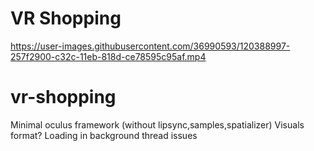 # VR Shopping
https://user-images.githubusercontent.com/36990593/120388997-257f2900-c32c-11eb-818d-ce78595c95af.mp4

# vr-shopping

Minimal oculus framework (without lipsync,samples,spatializer)
Visuals format?
Loading in background thread issues
